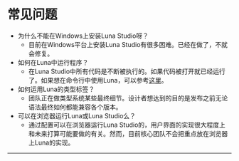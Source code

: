 # 常见问题

- 为什么不能在Windows上安装Luna Studio呀？
  - 目前在Windows平台上安装Luna Studio有很多困难。已经在做了，不就会修复。
- 如何在Luna中运行程序？
  - 在Luna Studio中所有代码是不断被执行的。如果代码被打开就已经运行了。如果想在命令行中使用Luna，可以参考[这里][0]。
- 如何运用Luna的类型标签？
  - 团队正在做类型系统某些最终细节。设计者想达到的目的是发布之前无论语法最终如何都能兼容各个版本。
- 可以在浏览器运行Luna或Luna Studio么？
  - 通过配置可以在浏览器运行Luna Studio的，用户界面的实现很大程度上和未来打算可能要做的有关。然而，目前核心团队不会把重点放在浏览器上Luna的实现。

---
[0]:https://github.com/luna/luna